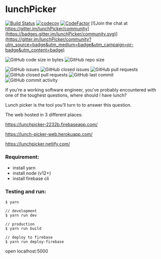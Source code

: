 # lunchPicker

[![Build Status](https://travis-ci.com/yeukfei02/lunchPicker.svg?branch=master)](https://travis-ci.com/yeukfei02/lunchPicker)
[![codecov](https://codecov.io/gh/yeukfei02/lunchPicker/branch/master/graph/badge.svg)](https://codecov.io/gh/yeukfei02/lunchPicker)
[![CodeFactor](https://www.codefactor.io/repository/github/yeukfei02/lunchpicker/badge)](https://www.codefactor.io/repository/github/yeukfei02/lunchpicker)
[![Join the chat at https://gitter.im/lunchPicker/community](https://badges.gitter.im/lunchPicker/community.svg)](https://gitter.im/lunchPicker/community?utm_source=badge&utm_medium=badge&utm_campaign=pr-badge&utm_content=badge)

![GitHub code size in bytes](https://img.shields.io/github/languages/code-size/yeukfei02/lunchPicker)
![GitHub repo size](https://img.shields.io/github/repo-size/yeukfei02/lunchPicker)

![GitHub issues](https://img.shields.io/github/issues/yeukfei02/lunchPicker)
![GitHub closed issues](https://img.shields.io/github/issues-closed/yeukfei02/lunchPicker)
![GitHub pull requests](https://img.shields.io/github/issues-pr/yeukfei02/lunchPicker)
![GitHub closed pull requests](https://img.shields.io/github/issues-pr-closed/yeukfei02/lunchPicker)
![GitHub last commit](https://img.shields.io/github/last-commit/yeukfei02/lunchPicker)
![GitHub commit activity](https://img.shields.io/github/commit-activity/m/yeukfei02/lunchPicker)

If you’re a working software engineer, you’ve probably encountered with one of the toughest questions, where should I have lunch?

Lunch picker is the tool you’ll turn to to answer this question.

The web hosted in 3 different places:

https://lunchpicker-2232b.firebaseapp.com/

https://lunch-picker-web.herokuapp.com/

https://lunchpicker.netlify.com/

### Requirement:
 - install yarn
 - install node (v12+)
 - install firebase cli

### Testing and run:
```
$ yarn

// development
$ yarn run dev

// production
$ yarn run build

// deploy to firebase
$ yarn run deploy-firebase
```

open localhost:5000
